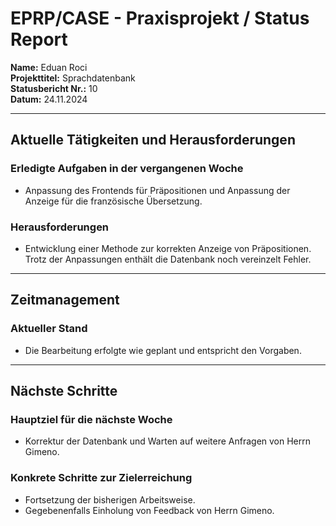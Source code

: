 # EPRP/CASE - Praxisprojekt / Status Report

**Name:** Eduan Roci  
**Projekttitel:** Sprachdatenbank  
**Statusbericht Nr.:** 10  
**Datum:** 24.11.2024  

---

## Aktuelle Tätigkeiten und Herausforderungen

### Erledigte Aufgaben in der vergangenen Woche
- Anpassung des Frontends für Präpositionen und Anpassung der Anzeige für die französische Übersetzung.

### Herausforderungen
- Entwicklung einer Methode zur korrekten Anzeige von Präpositionen. Trotz der Anpassungen enthält die Datenbank noch vereinzelt Fehler.

---

## Zeitmanagement

### Aktueller Stand
- Die Bearbeitung erfolgte wie geplant und entspricht den Vorgaben.

---

## Nächste Schritte

### Hauptziel für die nächste Woche
- Korrektur der Datenbank und Warten auf weitere Anfragen von Herrn Gimeno.

### Konkrete Schritte zur Zielerreichung
- Fortsetzung der bisherigen Arbeitsweise.
- Gegebenenfalls Einholung von Feedback von Herrn Gimeno.
